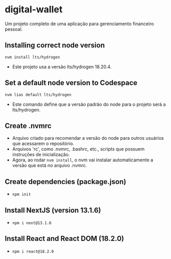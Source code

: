 # digital-wallet
Um projeto completo de uma aplicação para gerenciamento financeiro pessoal.

## Installing correct node version
``nvm install lts/hydrogen``
- Este projeto usa a versão lts/hydrogen 18.20.4.

## Set a default node version to Codespace
``nvm lias default lts/hydrogen``
- Este comando define que a versão padrão do node para o projeto será a lts/hydrogen.

## Create .nvmrc
- Arquivo criado para recomendar a versão do node para outros usuários que acessarem o repositório.
- Arquivos 'rc', como .nvmrc, .bashrc, etc., scripts que possuem instruções de inicialização.
- Agora, ao rodar ``nvm install``, o nvm vai instalar automaticamente a versão que está no arquivo .nvmrc.

## Create dependencies (package.json)
- ``npm init``

## Install NextJS (version 13.1.6)
- ``npm i next@13.1.6``

## Install React and React DOM (18.2.0)
- ``npm i react@18.2.0``

